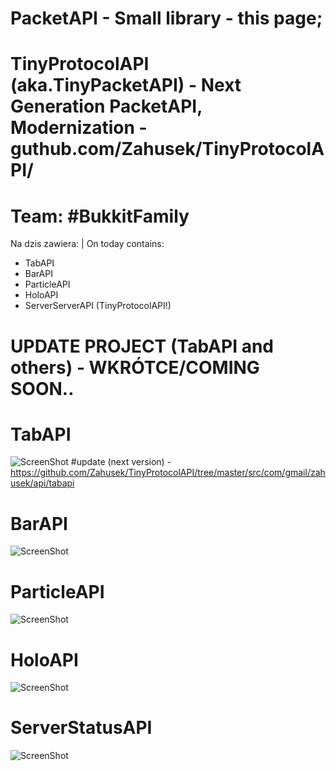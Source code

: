 # PacketAPI - Small library - this page;
# TinyProtocolAPI (aka.TinyPacketAPI) - Next Generation PacketAPI, Modernization - guthub.com/Zahusek/TinyProtocolAPI/
# Team: #BukkitFamily

Na dzis zawiera: | On today contains:
- TabAPI
- BarAPI
- ParticleAPI
- HoloAPI
- ServerServerAPI (TinyProtocolAPI!)

# UPDATE PROJECT (TabAPI and others) - WKRÓTCE/COMING SOON..

# TabAPI
![ScreenShot](http://i.imgur.com/VfRjyl7.png)
#update (next version) - https://github.com/Zahusek/TinyProtocolAPI/tree/master/src/com/gmail/zahusek/api/tabapi

# BarAPI
![ScreenShot](http://i.imgur.com/cgUpkWa.png)
# ParticleAPI
![ScreenShot](http://i.imgur.com/1fG3Qyd.png)
# HoloAPI
![ScreenShot](http://i.imgur.com/rzMJarF.png)
# ServerStatusAPI
![ScreenShot](http://i.imgur.com/guCdywA.png)
